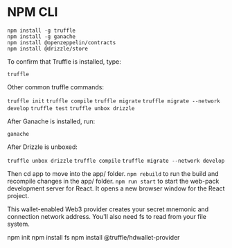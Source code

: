 # NPM CLI

```
npm install -g truffle
npm install -g ganache
npm install @openzeppelin/contracts
npm install @drizzle/store
```



To confirm that Truffle is installed, type:

`truffle`

Other common truffle commands:

`truffle init`
`truffle compile`
`truffle migrate`
`truffle migrate --network develop`
`truffle test`
`truffle unbox drizzle`



After Ganache is installed, run:

`ganache`


After Drizzle is unboxed:

`truffle unbox drizzle`
`truffle compile`
`truffle migrate --network develop`

Then
    cd app to move into the app/ folder.
    `npm rebuild` to run the build and recompile changes in the app/ folder.
    `npm run start` to start the web-pack development server for React. 
    It opens a new browser window for the React project.



This wallet-enabled Web3 provider creates your secret mnemonic and connection network address. 
You'll also need fs to read from your file system.

npm init
npm install fs
npm install @truffle/hdwallet-provider

